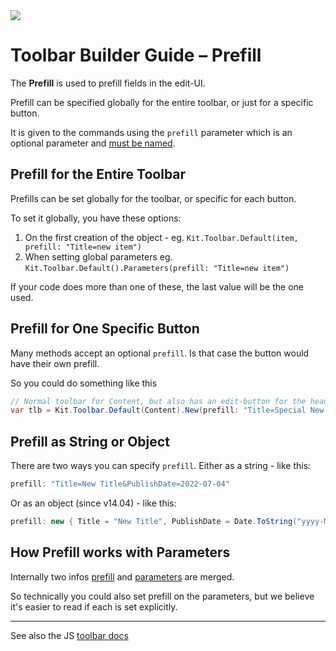 ﻿---
uid: ToSic.Sxc.Services.ToolbarBuilder.Prefill
---

<img src="~/assets/features/toolbar.svg" class="feature">

# Toolbar Builder Guide – Prefill

The **Prefill** is used to prefill fields in the edit-UI. 

Prefill can be specified globally for the entire toolbar, or just for a specific button. 

It is given to the commands using the `prefill` parameter
which is an optional parameter and [must be named](xref:NetCode.Conventions.NamedParameters).

## Prefill for the Entire Toolbar

Prefills can be set globally for the toolbar, or specific for each button. 

To set it globally, you have these options:

1. On the first creation of the object - eg. `Kit.Toolbar.Default(item, prefill: "Title=new item")`
3. When setting global parameters eg. `Kit.Toolbar.Default().Parameters(prefill: "Title=new item")`

If your code does more than one of these, the last value will be the one used. 

## Prefill for One Specific Button

Many methods accept an optional `prefill`. 
Is that case the button would have their own prefill. 

So you could do something like this

```c#
// Normal toolbar for Content, but also has an edit-button for the header
var tlb = Kit.Toolbar.Default(Content).New(prefill: "Title=Special New Title");
```

## Prefill as String or Object

There are two ways you can specify `prefill`. 
Either as a string - like this:

```c#
prefill: "Title=New Title&PublishDate=2022-07-04"
```

Or as an object (since v14.04) - like this: 

```c#
prefill: new { Title = "New Title", PublishDate = Date.ToString("yyyy-MM-dd") }
```

## How Prefill works with Parameters

Internally two infos [prefill](xref:ToSic.Sxc.Services.ToolbarBuilder.Prefill) 
and [parameters](xref:ToSic.Sxc.Services.ToolbarBuilder.Parameters) are merged.

So technically you could also set prefill on the parameters, but we believe it's easier to read if each is set explicitly.

---

See also the JS [toolbar docs](xref:JsCode.Toolbars.Simple)